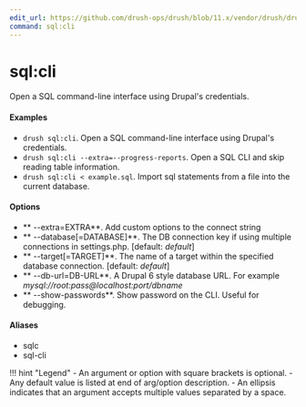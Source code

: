 ```yaml
---
edit_url: https://github.com/drush-ops/drush/blob/11.x/vendor/drush/drush/src/Commands/sql/SqlCommands.php
command: sql:cli
---
```

# sql:cli

Open a SQL command-line interface using Drupal's credentials.

#### Examples

- <code>drush sql:cli</code>. Open a SQL command-line interface using Drupal's credentials.
- <code>drush sql:cli --extra=--progress-reports</code>. Open a SQL CLI and skip reading table information.
- <code>drush sql:cli < example.sql</code>. Import sql statements from a file into the current database.

#### Options

- ** --extra=EXTRA**. Add custom options to the connect string
- ** --database[=DATABASE]**. The DB connection key if using multiple connections in settings.php. [default: *default*]
- ** --target[=TARGET]**. The name of a target within the specified database connection. [default: *default*]
- ** --db-url=DB-URL**. A Drupal 6 style database URL. For example *mysql://root:pass@localhost:port/dbname*
- ** --show-passwords**. Show password on the CLI. Useful for debugging.

#### Aliases

- sqlc
- sql-cli

!!! hint "Legend"
    - An argument or option with square brackets is optional.
    - Any default value is listed at end of arg/option description.
    - An ellipsis indicates that an argument accepts multiple values separated by a space.